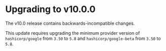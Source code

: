 # Upgrading to v10.0.0

The v10.0 release contains backwards-incompatible changes.

This update requires upgrading the minimum provider version of `hashicorp/google` from `3.50` to `5.8` and `hashicorp/google-beta` from `3.50` to `5.8`.
